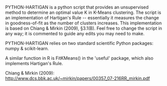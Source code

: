 PYTHON-HARTIGAN is a python script that provides an unsupervised method to determine an optimal value K in K-Means clustering. The script is an implementation of Hartigan's Rule -- essentially it measures the change in goodness-of-fit as the number of clusters increases. This implementation is based on Chiang & Mirkin (2009), §3.1(B). Feel free to change the script in any way; it is commented to guide any edits you may need to make.

PYTHON-HARTIGAN relies on two standard scientific Python packages: numpy & scikit-learn.

A similar function in R is FitKMeans() in the 'useful' package, which also implements Hartigan's Rule.


Chiang & Mirkin (2009): http://www.dcs.bbk.ac.uk/~mirkin/papers/00357_07-216RR_mirkin.pdf
